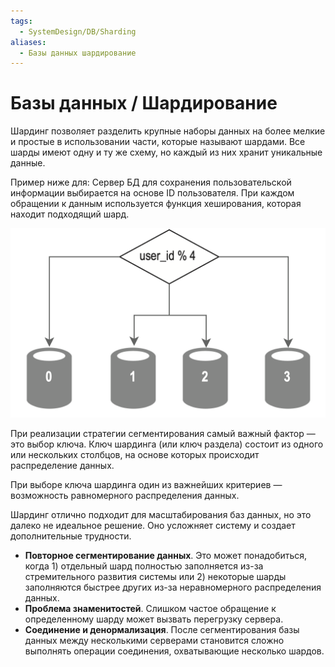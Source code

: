 ```yaml
---
tags:
  - SystemDesign/DB/Sharding
aliases:
  - Базы данных шардирование
---
```

# Базы данных / Шардирование

Шардинг позволяет разделить крупные наборы данных на более мелкие и простые в использовании части, которые называют шардами. Все шарды имеют одну и ту же схему, но каждый из них хранит уникальные данные.

Пример ниже для: Сервер БД для сохранения пользовательской информации выбирается на основе ID пользователя. При каждом обращении к данным используется функция хеширования, которая находит подходящий шард.

![](./images/shard_01.png)

При реализации стратегии сегментирования самый важный фактор — это выбор ключа. Ключ шардинга (или ключ раздела) состоит из одного или нескольких столбцов, на основе которых происходит распределение данных.

При выборе ключа шардинга один из важнейших критериев — возможность равномерного распределения данных.

Шардинг отлично подходит для масштабирования баз данных, но это далеко не идеальное решение. Оно усложняет систему и создает дополнительные трудности.

- **Повторное сегментирование данных**. Это может понадобиться, когда 1) отдельный шард полностью заполняется из-за стремительного развития системы или 2) некоторые шарды заполняются быстрее других из-за неравномерного распределения данных.
- **Проблема знаменитостей**. Слишком частое обращение к определенному шарду может вызвать перегрузку сервера.
- **Соединение и денормализация**. После сегментирования базы данных между несколькими серверами становится сложно выполнять операции соединения, охватывающие несколько шардов.

